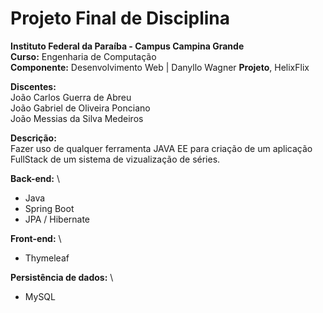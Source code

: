 # Projeto Final de Disciplina

**Instituto Federal da Paraíba - Campus Campina Grande** \
**Curso:** Engenharia de Computação \
**Componente:** Desenvolvimento Web | Danyllo Wagner
**Projeto**, HelixFlix

**Discentes:** \
João Carlos Guerra de Abreu \
João Gabriel de Oliveira Ponciano \
João Messias da Silva Medeiros

**Descrição:** \
Fazer uso de qualquer ferramenta JAVA EE para criação de um aplicação FullStack de um sistema de vizualização de séries.

**Back-end:** \
* Java
* Spring Boot
* JPA / Hibernate

**Front-end:** \
* Thymeleaf

**Persistência de dados:** \
* MySQL
